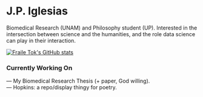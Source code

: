 # J.P. Iglesias

Biomedical Research (UNAM) and Philosophy student (UP). Interested in the intersection between science and the humanities, and the role data science can play in their interaction.

[![Fraile Tok's GitHub stats](https://github-readme-stats.vercel.app/api/top-langs/?username=fraile-tok)](https://github.com/anuraghazra/github-readme-stats)

### Currently Working On
— My Biomedical Research Thesis (+ paper, God willing).  
— Hopkins: a repo/display thingy for poetry.
